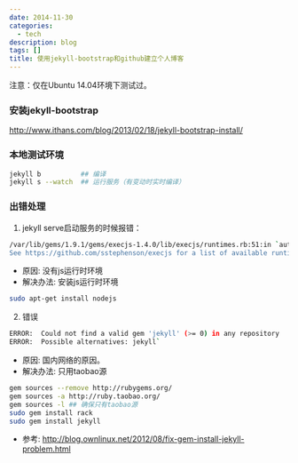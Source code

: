 ```yaml
---
date: 2014-11-30
categories:
  - tech
description: blog
tags: []
title: 使用jekyll-bootstrap和github建立个人博客
---
```




注意：仅在Ubuntu 14.04环境下测试过。

### 安装jekyll-bootstrap
<http://www.ithans.com/blog/2013/02/18/jekyll-bootstrap-install/>

### 本地测试环境

~~~bash
jekyll b          ## 编译
jekyll s --watch  ## 运行服务（有变动时实时编译）
~~~

### 出错处理
1. jekyll serve启动服务的时候报错：

~~~bash
/var/lib/gems/1.9.1/gems/execjs-1.4.0/lib/execjs/runtimes.rb:51:in `autodetect': Could not find a JavaScript runtime.
See https://github.com/sstephenson/execjs for a list of available runtimes. (ExecJS::RuntimeUnavailable)
~~~

- 原因: 没有js运行时环境
- 解决办法: 安装js运行时环境

~~~bash
sudo apt-get install nodejs
~~~


2. 错误

~~~bash
ERROR:  Could not find a valid gem 'jekyll' (>= 0) in any repository
ERROR:  Possible alternatives: jekyll`
~~~

- 原因: 国内网络的原因。
- 解决办法: 只用taobao源

~~~bash
gem sources --remove http://rubygems.org/
gem sources -a http://ruby.taobao.org/
gem sources -l ## 确保只有taobao源
sudo gem install rack
sudo gem install jekyll
~~~

- 参考: <http://blog.ownlinux.net/2012/08/fix-gem-install-jekyll-problem.html>